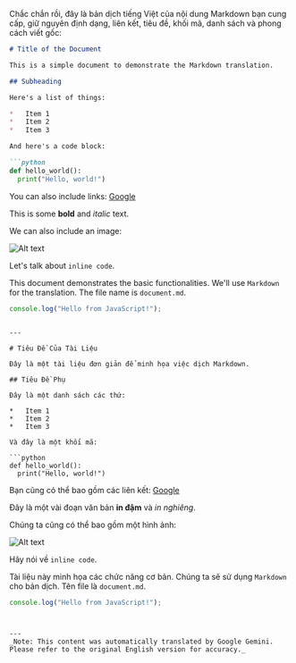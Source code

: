 Chắc chắn rồi, đây là bản dịch tiếng Việt của nội dung Markdown bạn cung cấp, giữ nguyên định dạng, liên kết, tiêu đề, khối mã, danh sách và phong cách viết gốc:

```markdown
# Title of the Document

This is a simple document to demonstrate the Markdown translation.

## Subheading

Here's a list of things:

*   Item 1
*   Item 2
*   Item 3

And here's a code block:

```python
def hello_world():
  print("Hello, world!")
```

You can also include links: [Google](https://www.google.com)

This is some **bold** and *italic* text.

We can also include an image:

![Alt text](image.jpg)

Let's talk about `inline code`.

This document demonstrates the basic functionalities. We'll use `Markdown` for the translation. The file name is `document.md`.

```javascript
console.log("Hello from JavaScript!");
```
```

---

# Tiêu Đề Của Tài Liệu

Đây là một tài liệu đơn giản để minh họa việc dịch Markdown.

## Tiêu Đề Phụ

Đây là một danh sách các thứ:

*   Item 1
*   Item 2
*   Item 3

Và đây là một khối mã:

```python
def hello_world():
  print("Hello, world!")
```

Bạn cũng có thể bao gồm các liên kết: [Google](https://www.google.com)

Đây là một vài đoạn văn bản **in đậm** và *in nghiêng*.

Chúng ta cũng có thể bao gồm một hình ảnh:

![Alt text](image.jpg)

Hãy nói về `inline code`.

Tài liệu này minh họa các chức năng cơ bản. Chúng ta sẽ sử dụng `Markdown` cho bản dịch. Tên file là `document.md`.

```javascript
console.log("Hello from JavaScript!");
```
```


---
_Note: This content was automatically translated by Google Gemini. Please refer to the original English version for accuracy._